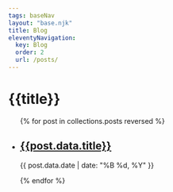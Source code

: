```yaml
---
tags: baseNav
layout: "base.njk"
title: Blog
eleventyNavigation:
  key: Blog
  order: 2
  url: /posts/
---
```


<h1 class="page__title">{{title}}</h1>

<ul>

{% for post in collections.posts reversed %}
<li>
  <h2>
    <a href="{{ post.url }}">
      {{post.data.title}}
    </a>
  </h2>
  <time>{{ post.data.date | date: "%B %d, %Y" }}</time>
</li>

{% endfor %}

</ul>